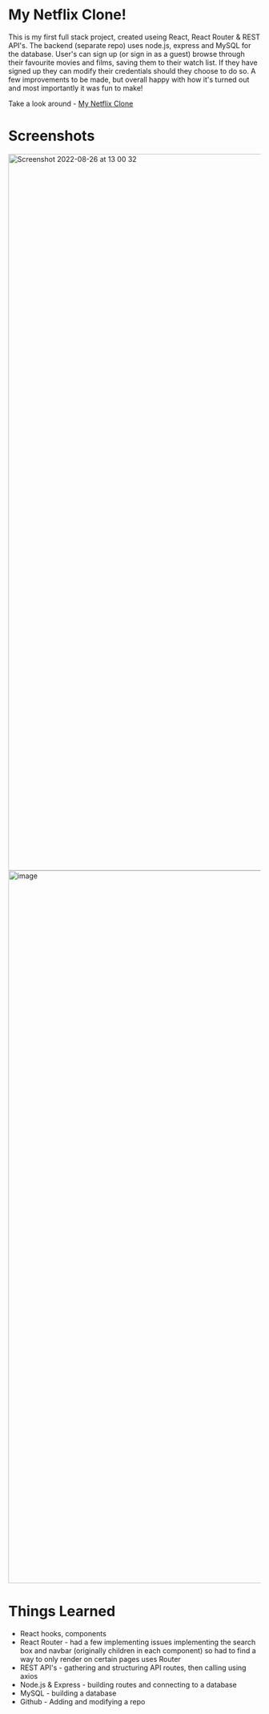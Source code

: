 # My Netflix Clone!

This is my first full stack project, created useing React, React Router & REST API's. The backend (separate repo) uses node.js, express and MySQL for the database. User's can sign up (or sign in as a guest) browse through their favourite movies and films, saving them to their watch list. If they have signed up they can modify their credentials should they choose to do so.
A few improvements to be made, but overall happy with how it's turned out and most importantly it was fun to make!

Take a look around - [My Netflix Clone](https://flix-project.co.uk)

# Screenshots


<img width="1431" alt="Screenshot 2022-08-26 at 13 00 32" src="https://user-images.githubusercontent.com/71045580/191341791-45192a79-2c6f-4d23-a241-bdcf55e9b88d.png">
<img width="1423" alt="image" src="https://user-images.githubusercontent.com/71045580/199751456-43749e00-55e6-4e5f-a407-30422745cb4e.png">



# Things Learned

* React hooks, components
* React Router - had a few implementing issues implementing the search box and navbar (originally children in each component) so had to find a way to only render on certain pages uses Router
* REST API's - gathering and structuring API routes, then calling using axios 
* Node.js & Express - building routes and connecting to a database
* MySQL - building a database 
* Github - Adding and modifying a repo
